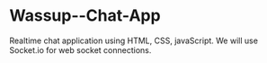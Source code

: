 # Wassup--Chat-App
Realtime chat application using HTML, CSS, javaScript.
We will use Socket.io for web socket connections.
